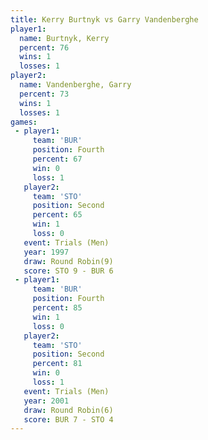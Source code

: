 ```yaml
---
title: Kerry Burtnyk vs Garry Vandenberghe
player1:                   
  name: Burtnyk, Kerry     
  percent: 76              
  wins: 1                  
  losses: 1                
player2:                   
  name: Vandenberghe, Garry
  percent: 73              
  wins: 1                  
  losses: 1                
games:
 - player1:          
     team: 'BUR'     
     position: Fourth
     percent: 67     
     win: 0          
     loss: 1         
   player2:          
     team: 'STO'     
     position: Second
     percent: 65     
     win: 1          
     loss: 0         
   event: Trials (Men) 
   year: 1997          
   draw: Round Robin(9)
   score: STO 9 - BUR 6
 - player1:          
     team: 'BUR'     
     position: Fourth
     percent: 85     
     win: 1          
     loss: 0         
   player2:          
     team: 'STO'     
     position: Second
     percent: 81     
     win: 0          
     loss: 1         
   event: Trials (Men) 
   year: 2001          
   draw: Round Robin(6)
   score: BUR 7 - STO 4
---
```

